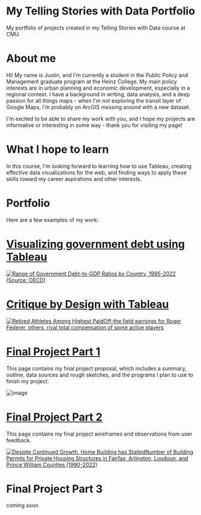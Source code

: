 # My Telling Stories with Data Portfolio
My portfolio of projects created in my Telling Stories with Data course at CMU.

# About me
Hi! My name is Justin, and I'm currently a student in the Public Policy and Management graduate program at the Heinz College. My main policy interests are in urban planning and economic development, especially in a regional context. I have a background in writing, data analysis, and a deep passion for all things maps - when I'm not exploring the transit layer of Google Maps, I'm probably on ArcGIS messing around with a new dataset. 

I'm excited to be able to share my work with you, and I hope my projects are informative or interesting in some way - thank you for visiting my page!

# What I hope to learn
In this course, I'm looking forward to learning how to use Tableau, creating effective data visualizations for the web, and finding ways to apply these skills toward my career aspirations and other interests. 

# Portfolio
Here are a few examples of my work:

# [Visualizing government debt using Tableau](/govdebt.md)
<div class='tableauPlaceholder' id='viz1706561769928' style='position: relative'><noscript><a href='#'><img alt='Range of Government Debt-to-GDP Ratios by Country, 1995-2022 (Source: OECD) ' src='https:&#47;&#47;public.tableau.com&#47;static&#47;images&#47;Go&#47;GovernmentDebt-myversion&#47;Sheet1&#47;1_rss.png' style='border: none' /></a></noscript><object class='tableauViz'  style='display:none;'><param name='host_url' value='https%3A%2F%2Fpublic.tableau.com%2F' /> <param name='embed_code_version' value='3' /> <param name='site_root' value='' /><param name='name' value='GovernmentDebt-myversion&#47;Sheet1' /><param name='tabs' value='no' /><param name='toolbar' value='yes' /><param name='static_image' value='https:&#47;&#47;public.tableau.com&#47;static&#47;images&#47;Go&#47;GovernmentDebt-myversion&#47;Sheet1&#47;1.png' /> <param name='animate_transition' value='yes' /><param name='display_static_image' value='yes' /><param name='display_spinner' value='yes' /><param name='display_overlay' value='yes' /><param name='display_count' value='yes' /><param name='language' value='en-US' /><param name='filter' value='publish=yes' /></object></div>                
<script type='text/javascript'>                    
  var divElement = document.getElementById('viz1706561769928');                    
  var vizElement = divElement.getElementsByTagName('object')[0];                    
  vizElement.style.width='100%';vizElement.style.height=(divElement.offsetWidth*0.75)+'px';                    
  var scriptElement = document.createElement('script');                    
  scriptElement.src = 'https://public.tableau.com/javascripts/api/viz_v1.js';                    
  vizElement.parentNode.insertBefore(scriptElement, vizElement);                
</script>

# [Critique by Design with Tableau](/athletes.md)
<div class='tableauPlaceholder' id='viz1707272499983' style='position: relative'><noscript><a href='#'><img alt='Retired Athletes Among Highest PaidOff-the field earnings for Roger Federer, others, rival total compensation of some active players ' src='https:&#47;&#47;public.tableau.com&#47;static&#47;images&#47;As&#47;Assignment3-4_jredman&#47;FinalVisualization&#47;1_rss.png' style='border: none' /></a></noscript><object class='tableauViz'  style='display:none;'><param name='host_url' value='https%3A%2F%2Fpublic.tableau.com%2F' /> <param name='embed_code_version' value='3' /> <param name='site_root' value='' /><param name='name' value='Assignment3-4_jredman&#47;FinalVisualization' /><param name='tabs' value='no' /><param name='toolbar' value='yes' /><param name='static_image' value='https:&#47;&#47;public.tableau.com&#47;static&#47;images&#47;As&#47;Assignment3-4_jredman&#47;FinalVisualization&#47;1.png' /> <param name='animate_transition' value='yes' /><param name='display_static_image' value='yes' /><param name='display_spinner' value='yes' /><param name='display_overlay' value='yes' /><param name='display_count' value='yes' /><param name='language' value='en-US' /></object></div>                
<script type='text/javascript'>                    
  var divElement = document.getElementById('viz1707272499983');                    
  var vizElement = divElement.getElementsByTagName('object')[0];                    
  vizElement.style.width='100%';vizElement.style.height=(divElement.offsetWidth*0.75)+'px';                    
  var scriptElement = document.createElement('script');                    
  scriptElement.src = 'https://public.tableau.com/javascripts/api/viz_v1.js';                    
  vizElement.parentNode.insertBefore(scriptElement, vizElement);                
</script>

# [Final Project Part 1](/finalproposal.md)
This page contains my final project proposal, which includes a summary, outline, data sources and rough sketches, and the programs I plan to use to finish my project. 

![image](https://github.com/jredman14/portfolio/assets/156849712/c20059b3-ef7a-4475-ab8a-562dae63d47d)

# [Final Project Part 2](/finalwireframe.md)
This page contains my final project wireframes and observations from user feedback.
<div class='tableauPlaceholder' id='viz1708660843869' style='position: relative'><noscript><a href='#'><img alt='Despite Continued Growth, Home Building has StalledNumber of Building Permits for Private Housing Structures in Fairfax, Arlington, Loudoun, and Prince William Counties (1990-2022) ' src='https:&#47;&#47;public.tableau.com&#47;static&#47;images&#47;NO&#47;NOVA_17085879082270&#47;BuildPermit&#47;1_rss.png' style='border: none' /></a></noscript><object class='tableauViz'  style='display:none;'><param name='host_url' value='https%3A%2F%2Fpublic.tableau.com%2F' /> <param name='embed_code_version' value='3' /> <param name='site_root' value='' /><param name='name' value='NOVA_17085879082270&#47;BuildPermit' /><param name='tabs' value='no' /><param name='toolbar' value='yes' /><param name='static_image' value='https:&#47;&#47;public.tableau.com&#47;static&#47;images&#47;NO&#47;NOVA_17085879082270&#47;BuildPermit&#47;1.png' /> <param name='animate_transition' value='yes' /><param name='display_static_image' value='yes' /><param name='display_spinner' value='yes' /><param name='display_overlay' value='yes' /><param name='display_count' value='yes' /><param name='language' value='en-US' /><param name='filter' value='publish=yes' /></object></div>                
<script type='text/javascript'>                    
  var divElement = document.getElementById('viz1708660843869');                    
  var vizElement = divElement.getElementsByTagName('object')[0];                    
  vizElement.style.width='100%';vizElement.style.height=(divElement.offsetWidth*0.75)+'px';                    
  var scriptElement = document.createElement('script');                    
  scriptElement.src = 'https://public.tableau.com/javascripts/api/viz_v1.js';                    
  vizElement.parentNode.insertBefore(scriptElement, vizElement);                
</script>

# Final Project Part 3
coming soon
